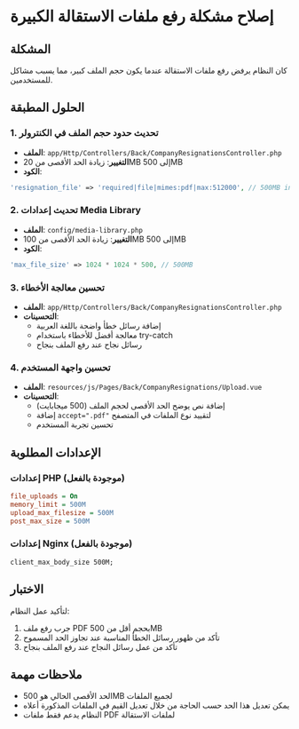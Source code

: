 # إصلاح مشكلة رفع ملفات الاستقالة الكبيرة

## المشكلة
كان النظام يرفض رفع ملفات الاستقالة عندما يكون حجم الملف كبير، مما يسبب مشاكل للمستخدمين.

## الحلول المطبقة

### 1. تحديث حدود حجم الملف في الكنترولر
- **الملف**: `app/Http/Controllers/Back/CompanyResignationsController.php`
- **التغيير**: زيادة الحد الأقصى من 20MB إلى 500MB
- **الكود**:
```php
'resignation_file' => 'required|file|mimes:pdf|max:512000', // 500MB in KB
```

### 2. تحديث إعدادات Media Library
- **الملف**: `config/media-library.php`
- **التغيير**: زيادة الحد الأقصى من 100MB إلى 500MB
- **الكود**:
```php
'max_file_size' => 1024 * 1024 * 500, // 500MB
```

### 3. تحسين معالجة الأخطاء
- **الملف**: `app/Http/Controllers/Back/CompanyResignationsController.php`
- **التحسينات**:
  - إضافة رسائل خطأ واضحة باللغة العربية
  - معالجة أفضل للأخطاء باستخدام try-catch
  - رسائل نجاح عند رفع الملف بنجاح

### 4. تحسين واجهة المستخدم
- **الملف**: `resources/js/Pages/Back/CompanyResignations/Upload.vue`
- **التحسينات**:
  - إضافة نص يوضح الحد الأقصى لحجم الملف (500 ميجابايت)
  - إضافة `accept=".pdf"` لتقييد نوع الملفات في المتصفح
  - تحسين تجربة المستخدم

## الإعدادات المطلوبة

### إعدادات PHP (موجودة بالفعل)
```ini
file_uploads = On
memory_limit = 500M
upload_max_filesize = 500M
post_max_size = 500M
```

### إعدادات Nginx (موجودة بالفعل)
```nginx
client_max_body_size 500M;
```

## الاختبار
لتأكيد عمل النظام:
1. جرب رفع ملف PDF بحجم أقل من 500MB
2. تأكد من ظهور رسائل الخطأ المناسبة عند تجاوز الحد المسموح
3. تأكد من عمل رسائل النجاح عند رفع الملف بنجاح

## ملاحظات مهمة
- الحد الأقصى الحالي هو 500MB لجميع الملفات
- يمكن تعديل هذا الحد حسب الحاجة من خلال تعديل القيم في الملفات المذكورة أعلاه
- النظام يدعم فقط ملفات PDF لملفات الاستقالة
